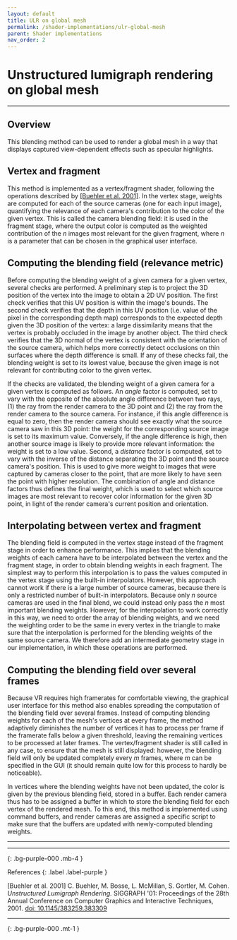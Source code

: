 ```yaml
---
layout: default
title: ULR on global mesh
permalink: /shader-implementations/ulr-global-mesh
parent: Shader implementations
nav_order: 2
---
```


# Unstructured lumigraph rendering on global mesh

* * *

## Overview

This blending method can be used to render a global mesh in a way that displays captured view-dependent effects such as specular highlights.

## Vertex and fragment

This method is implemented as a vertex/fragment shader, following the operations described by <a href="#buehler2001">[Buehler et al. 2001]</a>. In the vertex stage, weights are computed for each of the source cameras (one for each input image), quantifying the relevance of each camera's contribution to the color of the given vertex. This is called the camera blending field: it is used in the fragment stage, where the output color is computed as the weighted contribution of the *n* images most relevant for the given fragment, where *n* is a parameter that can be chosen in the graphical user interface.

## Computing the blending field (relevance metric)

Before computing the blending weight of a given camera for a given vertex, several checks are performed. A preliminary step is to project the 3D position of the vertex into the image to obtain a 2D UV position. The first check verifies that this UV position is within the image's bounds. The second check verifies that the depth in this UV position (i.e. value of the pixel in the corresponding depth map) corresponds to the expected depth given the 3D position of the vertex: a large dissimilarity means that the vertex is probably occluded in the image by another object. The third check verifies that the 3D normal of the vertex is consistent with the orientation of the source camera, which helps more correctly detect occlusions on thin surfaces where the depth difference is small. If any of these checks fail, the blending weight is set to its lowest value, because the given image is not relevant for contributing color to the given vertex.

If the checks are validated, the blending weight of a given camera for a given vertex is computed as follows. An *angle* factor is computed, set to vary with the opposite of the absolute angle difference between two rays, (1) the ray from the render camera to the 3D point and (2) the ray from the render camera to the source camera. For instance, if this angle difference is equal to zero, then the render camera should see exactly what the source camera saw in this 3D point: the weight for the corresponding source image is set to its maximum value. Conversely, if the angle difference is high, then another source image is likely to provide more relevant information: the weight is set to a low value. Second, a *distance* factor is computed, set to vary with the inverse of the distance separating the 3D point and the source camera's position. This is used to give more weight to images that were captured by cameras closer to the point, that are more likely to have seen the point with higher resolution. The combination of angle and distance factors thus defines the final weight, which is used to select which source images are most relevant to recover color information for the given 3D point, in light of the render camera's current position and orientation.

## Interpolating between vertex and fragment

The blending field is computed in the vertex stage instead of the fragment stage in order to enhance performance. This implies that the blending weights of each camera have to be interpolated between the vertex and the fragment stage, in order to obtain blending weights in each fragment. The simplest way to perform this interpolation is to pass the values computed in the vertex stage using the built-in interpolators. However, this approach cannot work if there is a large number of source cameras, because there is only a restricted number of built-in interpolators. Because only *n* source cameras are used in the final blend, we could instead only pass the *n* most important blending weights. However, for the interpolation to work correctly in this way, we need to order the array of blending weights, and we need the weighting order to be the same in every vertex in the triangle to make sure that the interpolation is performed for the blending weights of the same source camera. We therefore add an intermediate geometry stage in our implementation, in which these operations are performed.

## Computing the blending field over several frames

Because VR requires high framerates for comfortable viewing, the graphical user interface for this method also enables spreading the computation of the blending field over several frames. Instead of computing blending weights for each of the mesh's vertices at every frame, the method adaptively diminishes the number of vertices it has to process per frame if the framerate falls below a given threshold, leaving the remaining vertices to be processed at later frames. The vertex/fragment shader is still called in any case, to ensure that the mesh is still displayed: however, the blending field will only be updated completely every *m* frames, where *m* can be specified in the GUI (it should remain quite low for this process to hardly be noticeable).

In vertices where the blending weights have not been updated, the color is given by the previous blending field, stored in a buffer. Each render camera thus has to be assigned a buffer in which to store the blending field for each vertex of the rendered mesh. To this end, this method is implemented using command buffers, and render cameras are assigned a specific script to make sure that the buffers are updated with newly-computed blending weights.

* * * 

* * *
{: .bg-purple-000 .mb-4 }

References
{: .label .label-purple }

<a name="buehler2001">[Buehler et al. 2001]</a> C. Buehler, M. Bosse, L. McMillan, S. Gortler, M. Cohen. *Unstructured Lumigraph Rendering.* SIGGRAPH '01: Proceedings of the 28th Annual Conference on Computer Graphics and Interactive Techniques, 2001. [doi: 10.1145/383259.383309](https://doi.org/10.1145/383259.383309)

* * *
{: .bg-purple-000 .mt-1 }
